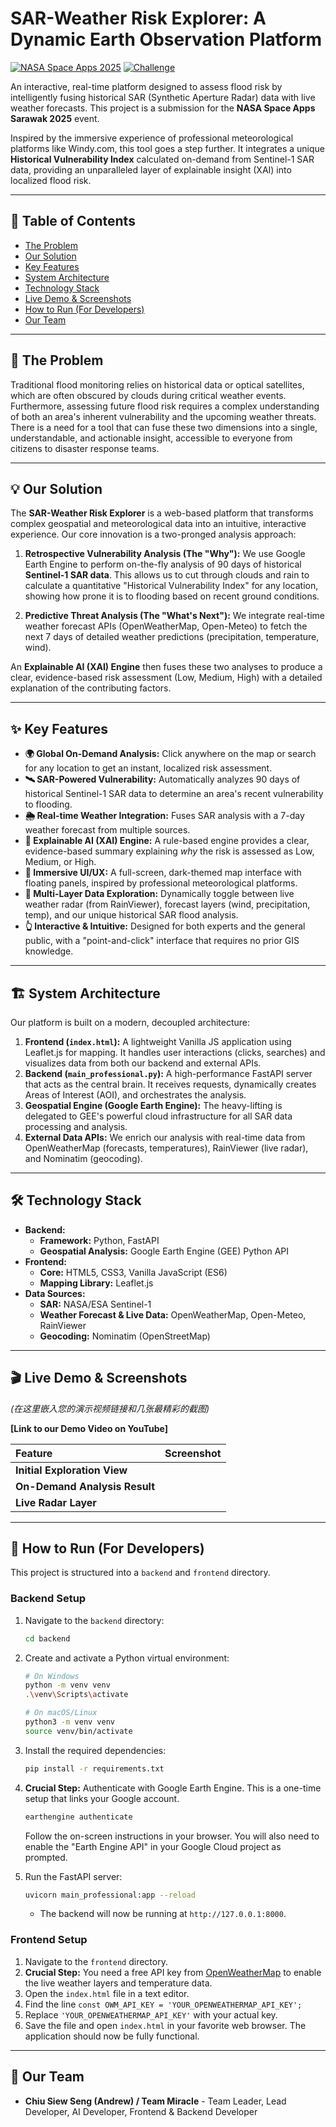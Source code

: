 # SAR-Weather Risk Explorer: A Dynamic Earth Observation Platform

[![NASA Space Apps 2025](https://img.shields.io/badge/NASA%20Space%20Apps-Sarawak%202025-blue.svg)](https://www.spaceappschallenge.org/)
[![Challenge](https://img.shields.io/badge/Challenge-Through%20the%20Radar%20Looking%20Glass-green.svg)](https://www.spaceappschallenge.org/2024/challenges/through-the-radar-looking-glass-revealing-earth-processes-with-sar/)

An interactive, real-time platform designed to assess flood risk by intelligently fusing historical SAR (Synthetic Aperture Radar) data with live weather forecasts. This project is a submission for the **NASA Space Apps Sarawak 2025** event.

Inspired by the immersive experience of professional meteorological platforms like Windy.com, this tool goes a step further. It integrates a unique **Historical Vulnerability Index** calculated on-demand from Sentinel-1 SAR data, providing an unparalleled layer of explainable insight (XAI) into localized flood risk.

---

## 📖 Table of Contents

- [The Problem](#-the-problem)
- [Our Solution](#-our-solution)
- [Key Features](#-key-features)
- [System Architecture](#-system-architecture)
- [Technology Stack](#-technology-stack)
- [Live Demo & Screenshots](#-live-demo--screenshots)
- [How to Run (For Developers)](#-how-to-run-for-developers)
- [Our Team](#-our-team)

---

## 📌 The Problem

Traditional flood monitoring relies on historical data or optical satellites, which are often obscured by clouds during critical weather events. Furthermore, assessing future flood risk requires a complex understanding of both an area's inherent vulnerability and the upcoming weather threats. There is a need for a tool that can fuse these two dimensions into a single, understandable, and actionable insight, accessible to everyone from citizens to disaster response teams.

---

## 💡 Our Solution

The **SAR-Weather Risk Explorer** is a web-based platform that transforms complex geospatial and meteorological data into an intuitive, interactive experience. Our core innovation is a two-pronged analysis approach:

1.  **Retrospective Vulnerability Analysis (The "Why"):** We use Google Earth Engine to perform on-the-fly analysis of 90 days of historical **Sentinel-1 SAR data**. This allows us to cut through clouds and rain to calculate a quantitative "Historical Vulnerability Index" for any location, showing how prone it is to flooding based on recent ground conditions.

2.  **Predictive Threat Analysis (The "What's Next"):** We integrate real-time weather forecast APIs (OpenWeatherMap, Open-Meteo) to fetch the next 7 days of detailed weather predictions (precipitation, temperature, wind).

An **Explainable AI (XAI) Engine** then fuses these two analyses to produce a clear, evidence-based risk assessment (Low, Medium, High) with a detailed explanation of the contributing factors.

---

## ✨ Key Features

- **🌍 Global On-Demand Analysis:** Click anywhere on the map or search for any location to get an instant, localized risk assessment.
- **🛰️ SAR-Powered Vulnerability:** Automatically analyzes 90 days of historical Sentinel-1 SAR data to determine an area's recent vulnerability to flooding.
- **🌦️ Real-time Weather Integration:** Fuses SAR analysis with a 7-day weather forecast from multiple sources.
- **🧠 Explainable AI (XAI) Engine:** A rule-based engine provides a clear, evidence-based summary explaining *why* the risk is assessed as Low, Medium, or High.
- **🎨 Immersive UI/UX:** A full-screen, dark-themed map interface with floating panels, inspired by professional meteorological platforms.
- **📡 Multi-Layer Data Exploration:** Dynamically toggle between live weather radar (from RainViewer), forecast layers (wind, precipitation, temp), and our unique historical SAR flood analysis.
- **👆 Interactive & Intuitive:** Designed for both experts and the general public, with a "point-and-click" interface that requires no prior GIS knowledge.

---

## 🏗️ System Architecture

Our platform is built on a modern, decoupled architecture:

 <!-- 建议您创建一个简单的流程图并替换此链接 -->

1.  **Frontend (`index.html`):** A lightweight Vanilla JS application using Leaflet.js for mapping. It handles user interactions (clicks, searches) and visualizes data from both our backend and external APIs.
2.  **Backend (`main_professional.py`):** A high-performance FastAPI server that acts as the central brain. It receives requests, dynamically creates Areas of Interest (AOI), and orchestrates the analysis.
3.  **Geospatial Engine (Google Earth Engine):** The heavy-lifting is delegated to GEE's powerful cloud infrastructure for all SAR data processing and analysis.
4.  **External Data APIs:** We enrich our analysis with real-time data from OpenWeatherMap (forecasts, temperatures), RainViewer (live radar), and Nominatim (geocoding).

---

## 🛠️ Technology Stack

- **Backend:**
  - **Framework:** Python, FastAPI
  - **Geospatial Analysis:** Google Earth Engine (GEE) Python API
- **Frontend:**
  - **Core:** HTML5, CSS3, Vanilla JavaScript (ES6)
  - **Mapping Library:** Leaflet.js
- **Data Sources:**
  - **SAR:** NASA/ESA Sentinel-1
  - **Weather Forecast & Live Data:** OpenWeatherMap, Open-Meteo, RainViewer
  - **Geocoding:** Nominatim (OpenStreetMap)

---

## 🎬 Live Demo & Screenshots

*(在这里嵌入您的演示视频链接和几张最精彩的截图)*

**[Link to our Demo Video on YouTube]**

| Feature | Screenshot |
| :--- | :--- |
| **Initial Exploration View** |  |
| **On-Demand Analysis Result** |  |
| **Live Radar Layer** |  |

---

## 🚀 How to Run (For Developers)

This project is structured into a `backend` and `frontend` directory.

### Backend Setup

1.  Navigate to the `backend` directory:
    ```bash
    cd backend
    ```
2.  Create and activate a Python virtual environment:
    ```bash
    # On Windows
    python -m venv venv
    .\venv\Scripts\activate
    
    # On macOS/Linux
    python3 -m venv venv
    source venv/bin/activate
    ```
3.  Install the required dependencies:
    ```bash
    pip install -r requirements.txt
    ```
4.  **Crucial Step:** Authenticate with Google Earth Engine. This is a one-time setup that links your Google account.
    ```bash
    earthengine authenticate
    ```
    Follow the on-screen instructions in your browser. You will also need to enable the "Earth Engine API" in your Google Cloud project as prompted.

5.  Run the FastAPI server:
    ```bash
    uvicorn main_professional:app --reload
    ```
    - The backend will now be running at `http://127.0.0.1:8000`.

### Frontend Setup

1.  Navigate to the `frontend` directory.
2.  **Crucial Step:** You need a free API key from [OpenWeatherMap](https://openweathermap.org/appid) to enable the live weather layers and temperature data.
3.  Open the `index.html` file in a text editor.
4.  Find the line `const OWM_API_KEY = 'YOUR_OPENWEATHERMAP_API_KEY';`
5.  Replace `'YOUR_OPENWEATHERMAP_API_KEY'` with your actual key.
6.  Save the file and open `index.html` in your favorite web browser. The application should now be fully functional.

---

## 👥 Our Team

- **Chiu Siew Seng (Andrew) / Team Miracle** - Team Leader, Lead Developer, AI Developer, Frontend & Backend Developer
